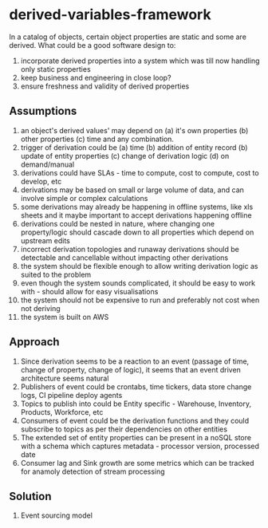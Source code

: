 # derived-variables-framework
In a catalog of objects, certain object properties are static and some are derived. What could be a good software design to:
1. incorporate derived properties into a system which was till now handling only static properties
2. keep business and engineering in close loop?
2. ensure freshness and validity of derived properties
## Assumptions
1. an object's derived values' may depend on (a) it's own properties (b) other properties (c) time and any combination.
2. trigger of derivation could be (a) time (b) addition of entity record (b) update of entity properties (c) change of derivation logic (d) on demand/manual
3. derivations could have SLAs - time to compute, cost to compute, cost to develop, etc
4. derivations may be based on small or large volume of data, and can involve simple or complex calculations
5. some derivations may already be happening in offline systems, like xls sheets and it maybe important to accept derivations happening offline
6. derivations could be nested in nature, where changing one property/logic should cascade down to all properties which depend on upstream edits
7. incorrect derivation topologies and runaway derivations should be detectable and cancellable without impacting other derivations
8. the system should be flexible enough to allow writing derivation logic as suited to the problem
9. even though the system sounds complicated, it should be easy to work with - should allow for easy visualisations
10. the system should not be expensive to run and preferably not cost when not deriving
11. the system is built on AWS
## Approach
1. Since derivation seems to be a reaction to an event (passage of time, change of property, change of logic), it seems that an event driven architecture seems natural
2. Publishers of event could be crontabs, time tickers, data store change logs, CI pipeline deploy agents
3. Topics to publish into could be Entity specific - Warehouse, Inventory, Products, Workforce, etc
4. Consumers of event could be the derivation functions and they could subscribe to topics as per their dependencies on other entities
5. The extended set of entity properties can be present in a noSQL store with a schema which captures metadata - processor version, processed date
6. Consumer lag and Sink growth are some metrics which can be tracked for anamoly detection of stream processing
## Solution
1. Event sourcing model
